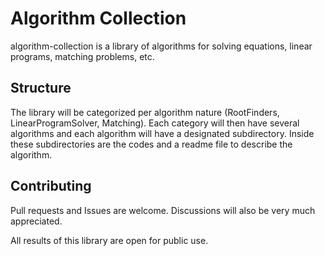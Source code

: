 # Algorithm Collection

algorithm-collection is a library of algorithms for solving equations, linear programs, matching problems, etc.

## Structure

The library will be categorized per algorithm nature (RootFinders, LinearProgramSolver, Matching).
Each category will then have several algorithms and each algorithm will have a designated subdirectory.
Inside these subdirectories are the codes and a readme file to describe the algorithm.

## Contributing

Pull requests and Issues are welcome. 
Discussions will also be very much appreciated. 


All results of this library are open for public use. 